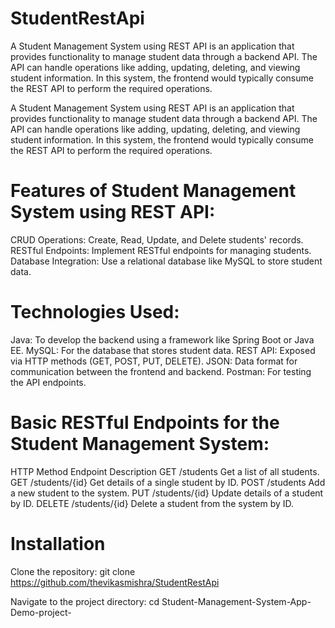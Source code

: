 # StudentRestApi

A Student Management System using REST API is an application that provides functionality to manage student data through a backend API. The API can handle operations like adding, updating, deleting, and viewing student information. In this system, the frontend would typically consume the REST API to perform the required operations.


A Student Management System using REST API is an application that provides functionality to manage student data through a backend API. The API can handle operations like adding, updating, deleting, and viewing student information. In this system, the frontend would typically consume the REST API to perform the required operations.



# Features of Student Management System using REST API:

CRUD Operations: Create, Read, Update, and Delete students' records.
RESTful Endpoints: Implement RESTful endpoints for managing students.
Database Integration: Use a relational database like MySQL to store student data.

# Technologies Used:
Java: To develop the backend using a framework like Spring Boot or Java EE.
MySQL: For the database that stores student data.
REST API: Exposed via HTTP methods (GET, POST, PUT, DELETE).
JSON: Data format for communication between the frontend and backend.
Postman: For testing the API endpoints.


# Basic RESTful Endpoints for the Student Management System:
HTTP Method	Endpoint	Description
GET	/students	Get a list of all students.
GET	/students/{id}	Get details of a single student by ID.
POST	/students	Add a new student to the system.
PUT	/students/{id}	Update details of a student by ID.
DELETE	/students/{id}	Delete a student from the system by ID.

# Installation
Clone the repository:
git clone https://github.com/thevikasmishra/StudentRestApi

Navigate to the project directory:
cd Student-Management-System-App-Demo-project-



